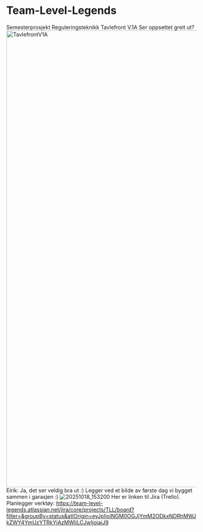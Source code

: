 # Team-Level-Legends
Semesterprosjekt Reguleringsteknikk
Tavlefront V.1A
Ser oppsettet greit ut?
<img width="1280" height="1210" alt="TavlefrontV1A" src="https://github.com/user-attachments/assets/b2c7279b-c742-4763-b377-5f696682e0a0" />
Eirik: Ja, det ser veldig bra ut :)
Legger ved et bilde av første dag vi bygget sammen i garasjen :)
![20251018_153200](https://github.com/user-attachments/assets/8faf3f4f-8322-4569-8126-0ae47c984330)
Her er linken til Jira (Trello). Planlegger verktøy:
https://team-level-legends.atlassian.net/jira/core/projects/TLL/board?filter=&groupBy=status&atlOrigin=eyJpIjoiNGM0OGJjYmM2ODkxNDRhMWJkZWY4YmUzYTRkYjAzMWIiLCJwIjoiaiJ9
